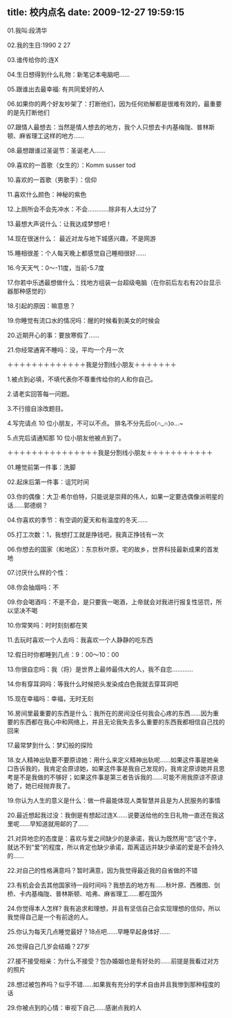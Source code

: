 title: 校内点名
date: 2009-12-27 19:59:15
---

01.我叫:段清华

02.我的生日:1990 2 27

03.谁传给你的:连X

04.生日想得到什么礼物：新笔记本电脑吧&hellip;&hellip;

05.跟谁出去最幸福: 有共同爱好的人

 06.如果你的两个好友吵架了：打断他们，因为任何劝解都是很难有效的，最重要的是先打断他们

07.跟情人最想去：当然是情人想去的地方，我个人只想去卡内基梅陇、普林斯顿、麻省理工这样的地方&hellip;&hellip;

08.最想跟谁过圣诞节：圣诞老人&hellip;&hellip;

09.喜欢的一首歌（女生的）：Komm susser tod

10.喜欢的一首歌（男歌手）：信仰

11.喜欢什么颜色：神秘的紫色    

12.上厕所会不会先冲水：不会&hellip;&hellip;&hellip;&hellip;除非有人太过分了

13.最想大声说什么：让我达成梦想吧！

14.现在很迷什么： 最近对龙与地下城感兴趣，不是网游

15.睡相很差：个人每天晚上都感觉自己睡相很好&hellip;&hellip;

16.今天天气：0～-11度，当前-5.7度

17.你若中乐透最想做什么：找地方组装一台超级电脑（在你前后左右有20台显示器那种感觉的）

18.引起的原因：嘛意思？

19.你睡觉有流口水的情况吗：醒的时候看到美女的时候会

20.近期开心的事：要放寒假了&hellip;&hellip;

21.你经常通宵不睡吗：没，平均一个月一次

＋＋＋＋＋＋＋＋＋＋＋＋＋我是分割线小朋友＋＋＋＋＋＋＋

1.被点到必填，不填代表你不尊重传给你的人和你自己。

2.请老实回答每一问题。

3.不行擅自涂改题目。

4.写完请点 10 位小朋友，不可以不点。 排名不分先后o(&cap;_&cap;)o...~

5.点完后请通知那 10 位小朋友他被点到了。      

＋＋＋＋＋＋＋＋＋＋＋＋＋＋＋我是分割线小朋友＋＋＋＋＋＋＋＋＋＋＋

01.睡觉前第一件事：洗脚

02.起床后第一件事：诅咒时间

03.你的偶像：大卫&middot;希尔伯特，只能说是崇拜的伟人，如果一定要选偶像派明星的话&hellip;&hellip;郭德纲？

04.你喜欢的季节：有空调的夏天和有温度的冬天&hellip;&hellip;

05.打工次数：1，我想打工就是挣钱吧，我真正挣钱有一次

06.你想去的国家（和地区）：东京秋叶原，宅的故乡，世界科技最新成果的首发地

07.讨厌什么样的个性：

08.你会抽烟吗：不

09.你会喝酒吗：不是不会，是只要我一喝酒，上帝就会对我进行报复性惩罚，所以坚决不喝

10.你常笑吗：时时刻刻都在笑

11.去玩时喜欢一个人去吗：我喜欢一个人静静的吃东西

12.假日时你都睡到几点：9：00～10：00

13.你很自恋吗：我（将）是世界上最帅最伟大的人，我不自恋&hellip;&hellip;&hellip;&hellip;

14.你有穿耳洞吗：等我什么时候把头发染成白色我就去穿耳洞吧

15.现在幸福吗：幸福，无时无刻

16.房间里最重要的东西是什么：我所在的房间没任何我会心疼的东西&hellip;&hellip;因为重要的东西都在我心中和网络上，并且无论我失去多么重要的东西我都相信自己找的回来

17.最常梦到什么：梦幻般的探险

18.女人精神出轨要不要原谅她：用什么来定义精神出轨呢&hellip;&hellip;如果这件事是她亲口告诉我的，我肯定会原谅她，如果这件事是我自己发现的，我肯定原谅她并且思考是不是我做的不够好；如果这件事是第三者告诉我的&hellip;&hellip;可能不用我原谅不原谅她了，她已经抛弃我了。

19.你认为人生的意义是什么：做一件最能体现人类智慧并且是为人民服务的事情

20.最近想起我过没：我倒是有想起过连X&hellip;&hellip;说要送给他的生日礼物一直还在我这里呢&hellip;&hellip;早知道就用邮的了&hellip;&hellip;

21.对异地恋的态度是：喜欢与爱之间缺少的是承诺，我认为既然用&ldquo;恋&rdquo;这个字，就达不到&ldquo;爱&rdquo;的程度，所以肯定也缺少承诺，距离遥远并缺少承诺的爱是不会持久的&hellip;&hellip;

22.对自己的性格满意吗？暂时满意，因为我觉得最近我的自省做的不错

23.有机会会去其他国家待一段时间吗？我想去的地方有&hellip;&hellip;秋叶原、西雅图、剑桥、卡内基梅陇、普林斯顿、哈弗、麻省理工&hellip;&hellip;都在国外

 24.你觉得本人怎样?  我有追求和理想，并且有坚信自己会实现理想的信仰，所以我觉得自己是一个有前途的人。

25.你认为每天几点睡觉最好？18点吧&hellip;&hellip;早睡早起身体好&hellip;&hellip;

26.觉得自己几岁会结婚？27岁

27.接不接受相亲：为什么不接受？包办婚姻也是有好处的&hellip;&hellip;前提是我看过对方的照片

28.想过被包养吗？似乎不错&hellip;&hellip;如果我有充分的学术自由并且我惨到那种程度的话

29.你被点到的心情：审视下自己&hellip;&hellip;感谢点我的人
